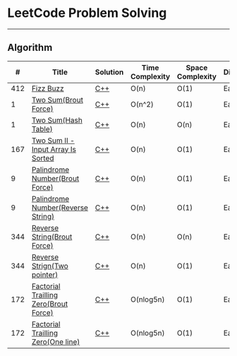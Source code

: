 # LeetCode Problem Solving

---

## Algorithm

| #   | Title                                                                                                 | Solution                                                 | Time Complexity | Space Complexity | Difficulty |
| --- | ----------------------------------------------------------------------------------------------------- | -------------------------------------------------------- | --------------- | ---------------- | ---------- |
| 412 | [Fizz Buzz](https://leetcode.com/problems/fizz-buzz/)                                                 | [C++](./Algorithms/FizzBuzz.cpp)                         | O(n)            | O(1)             | Easy       |
| 1   | [Two Sum(Brout Force)](https://leetcode.com/problems/two-sum/)                                        | [C++](./Algorithms/TwoSum_BroutForce.cpp)                | O(n^2)          | O(1)             | Easy       |
| 1   | [Two Sum(Hash Table)](https://leetcode.com/problems/two-sum/)                                         | [C++](./Algorithms/TwoSum_HashTable.cpp)                 | O(n)            | O(n)             | Easy       |
| 167 | [Two Sum II - Input Array Is Sorted](https://leetcode.com/problems/two-sum-ii-input-array-is-sorted/) | [C++](./Algorithms/TwoSum_two.cpp)                       | O(n)            | O(1)             | Easy       |
| 9   | [Palindrome Number(Brout Force)](https://leetcode.com/problems/palindrome-number/)                    | [C++](./Algorithms/Palindrome_BroutForce.cpp)            | O(n)            | O(1)             | Easy       |
| 9   | [Palindrome Number(Reverse String)](https://leetcode.com/problems/palindrome-number/)                 | [C++](./Algorithms/PalindromeReverseString.cpp)          | O(n)            | O(1)             | Easy       |
| 344 | [Reverse String(Brout Force)](https://leetcode.com/problems/reverse-string/)                          | [C++](./Algorithms/ReverseString_BroutForce.cpp)         | O(n)            | O(n)             | Easy       |
| 344 | [Reverse Strign(Two pointer)](https://leetcode.com/problems/reverse-string/)                          | [C++](./Algorithms/ReverseString_TwoPointer.cpp)         | O(n)            | O(1)             | Easy       |
| 172 | [Factorial Trailling Zero(Brout Force)](https://leetcode.com/problems/factorial-trailing-zeroes/)     | [C++](./Algorithms/FactorialTrallingZero_BroutForce.cpp) | O(nlog5n)       | O(1)             | Easy       |
| 172 | [Factorial Trailling Zero(One line)](https://leetcode.com/problems/factorial-trailing-zeroes/)        | [C++](./Algorithms/FactorialTrallingZero_OneLine.cpp)    | O(nlog5n)       | O(1)             | Easy       |
